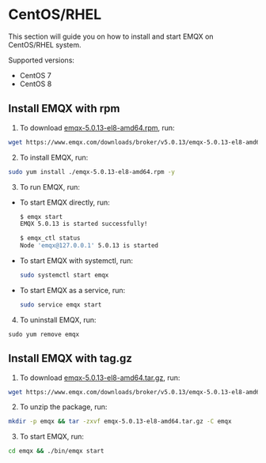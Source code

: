 # CentOS/RHEL

This section will guide you on how to install and start EMQX on CentOS/RHEL system.

Supported versions: 

- CentOS 7
- CentOS 8

## Install EMQX with rpm

1. To download [emqx-5.0.13-el8-amd64.rpm](https://www.emqx.com/downloads/broker/v5.0.13/emqx-5.0.13-el8-amd64.rpm), run:

```bash
wget https://www.emqx.com/downloads/broker/v5.0.13/emqx-5.0.13-el8-amd64.rpm
```

2. To install EMQX, run:

```bash
sudo yum install ./emqx-5.0.13-el8-amd64.rpm -y
```

3. To run EMQX, run:

- To start EMQX directly, run:

  ```bash
  $ emqx start
  EMQX 5.0.13 is started successfully!

  $ emqx_ctl status
  Node 'emqx@127.0.0.1' 5.0.13 is started
  ```

- To start EMQX with systemctl, run:

  ```bash
  sudo systemctl start emqx
  ```

- To start EMQX as a service, run:

  ```bash
  sudo service emqx start
  ```

4. To uninstall EMQX, run:

  ```shell
  sudo yum remove emqx
  ```

## Install EMQX with tag.gz

1. To download [emqx-5.0.13-el8-amd64.tar.gz](https://www.emqx.com/downloads/broker/v5.0.13/emqx-5.0.13-el8-amd64.tar.gz), run:

```bash
wget https://www.emqx.com/downloads/broker/v5.0.13/emqx-5.0.13-el8-amd64.tar.gz
```

2. To unzip the package, run:

```bash
mkdir -p emqx && tar -zxvf emqx-5.0.13-el8-amd64.tar.gz -C emqx
```

3. To start EMQX, run:

```bash
cd emqx && ./bin/emqx start
```
